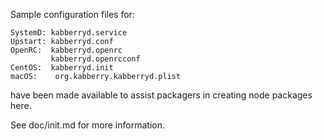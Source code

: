 Sample configuration files for:
```
SystemD: kabberryd.service
Upstart: kabberryd.conf
OpenRC:  kabberryd.openrc
         kabberryd.openrcconf
CentOS:  kabberryd.init
macOS:    org.kabberry.kabberryd.plist
```
have been made available to assist packagers in creating node packages here.

See doc/init.md for more information.
